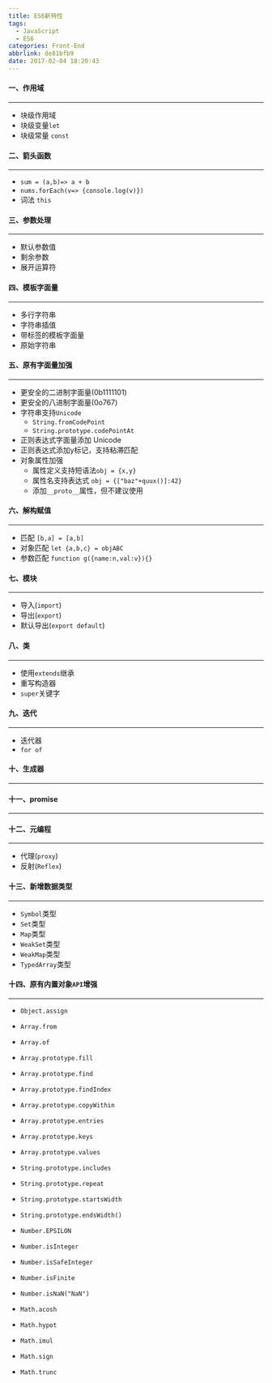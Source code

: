 ```yaml
---
title: ES6新特性
tags:
  - JavaScript
  - ES6
categories: Front-End
abbrlink: de81bfb9
date: 2017-02-04 18:20:43
---
```


#### 一、作用域
---

- 块级作用域
- 块级变量`let`
- 块级常量 `const`
  
#### 二、箭头函数
---

- `sum = (a,b)=> a + b`
- `nums.forEach(v=> {console.log(v)})`
- 词法 `this`
 
#### 三、参数处理
---

- 默认参数值
- 剩余参数
- 展开运算符

#### 四、模板字面量
---

- 多行字符串
- 字符串插值
- 带标签的模板字面量
- 原始字符串

#### 五、原有字面量加强
---

- 更安全的二进制字面量(0b1111101)
- 更安全的八进制字面量(0o767)
- 字符串支持`Unicode`
  - `String.fromCodePoint`
  - `String.prototype.codePointAt`
- 正则表达式字面量添加 Unicode
- 正则表达式添加y标记，支持粘滞匹配
- 对象属性加强
  - 属性定义支持短语法`obj = {x,y}`
  - 属性名支持表达式 `obj = {["baz"+quux()]:42}`
  - 添加`__proto__`属性，但不建议使用
  
#### 六、解构赋值
---

- 匹配 `[b,a] = [a,b]`
- 对象匹配 `let {a,b,c} = objABC`
- 参数匹配 `function g({name:n,val:v}){}`

#### 七、模块
---

- 导入(`import`)
- 导出(`export`)
- 默认导出(`export default`)

#### 八、类
---

- 使用`extends`继承
- 重写构造器
- `super`关键字

#### 九、迭代
---

- 迭代器
- `for of`

#### 十、生成器
---

#### 十一、promise
---

#### 十二、元编程
---

- 代理(`proxy`)
- 反射(`Reflex`)

#### 十三、新增数据类型
---

- `Symbol`类型
- `Set`类型
- `Map`类型
- `WeakSet`类型
- `WeakMap`类型
- `TypedArray`类型

#### 十四、原有内置对象`API`增强
---

- `Object.assign`

- `Array.from`

- `Array.of`

- `Array.prototype.fill`

- `Array.prototype.find`

- `Array.prototype.findIndex`

- `Array.prototype.copyWithin`

- `Array.prototype.entries`

- `Array.prototype.keys`

- `Array.prototype.values`

- `String.prototype.includes`

- `String.prototype.repeat`

- `String.prototype.startsWidth`

- `String.prototype.endsWidth()`

- `Number.EPSILON`

- `Number.isInteger`

- `Number.isSafeInteger`

- `Number.isFinite`

- `Number.isNaN("NaN")`

- `Math.acosh`

- `Math.hypot`

- `Math.imul`

- `Math.sign`

- `Math.trunc`